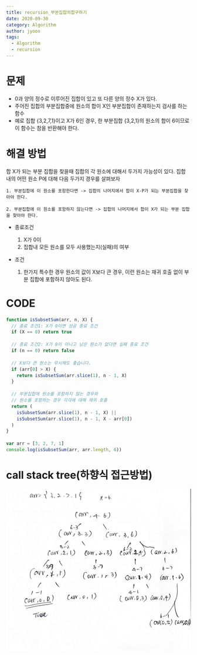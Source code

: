 ```yaml
---
title: recursion_부분집합의합구하기
date: 2020-09-30
category: Algorithm
author: jyoon
tags:
  - Algorithm
  - recursion
---
```


# 문제

- 0과 양의 정수로 이루어진 집합이 있고 또 다른 양의 정수 X가 있다.
- 주어진 집합의 부분집합중에 원소의 합이 X인 부분집합이 존재하는지 검사를 하는 함수
- 예로 집합 {3,2,7,1}이고 X가 6인 경우, 한 부분집합 {3,2,1}의 원소의 합이 6이므로 이 함수는 참을 반환해야 한다.

# 해결 방법

합 X가 되는 부분 집합을 찾을때 집합의 각 원소에 대해서 두가지 가능성이 있다.
집합 내의 어떤 원소 P에 대해 다음 두가지 경우를 살펴보자

```
1. 부분집합에 이 원소를 포함한다면 -> 집합의 나머지에서 합이 X-P가 되는 부분집합을 찾아야 한다.

2. 부분집합에 이 원소를 포함하지 않는다면 -> 집합의 나머지에서 합이 X가 되는 부분 집합을 찾아야 한다.
```

- 종료조건

  1. X가 0이
  2. 집합내 모든 원소를 모두 사용했는지(실패)의 여부

- 조건

  1. 한가지 특수한 경우 원소의 값이 X보다 큰 경우, 이런 원소는 재귀 호출 없이 부분 집합에 포함하지 않아도 된다.

# CODE

```js
function isSubsetSum(arr, n, X) {
  // 종료 조건1: X가 0이면 성공 종료 조건
  if (X == 0) return true

  // 종료 조건2: X가 0이 아니고 남은 원소가 없다면 실패 종료 조건
  if (n == 0) return false

  // X보다 큰 원소는 무시해도 좋습니다.
  if (arr[0] > X) {
    return isSubsetSum(arr.slice(1), n - 1, X)
  }

  // 부분집합에 원소를 포함하지 않는 경우와
  // 원소를 포함하는 경우 각각에 대해 재귀 호출
  return (
    isSubsetSum(arr.slice(1), n - 1, X) ||
    isSubsetSum(arr.slice(1), n - 1, X - arr[0])
  )
}

var arr = [3, 2, 7, 1]
console.log(isSubsetSum(arr, arr.length, 6))
```

# call stack tree(하향식 접근방법)

![](./img/04_부분집합의합구하기_callStack.jpeg)
